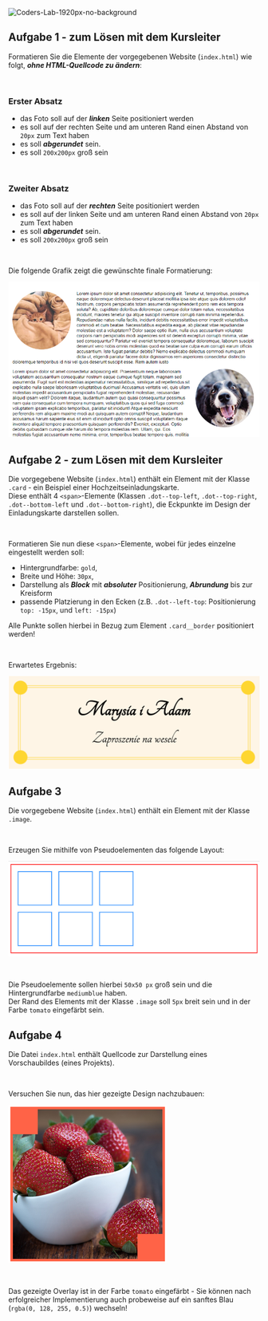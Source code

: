 ![Coders-Lab-1920px-no-background](https://user-images.githubusercontent.com/30623667/104709394-2cabee80-571f-11eb-9518-ea6a794e558e.png)


## Aufgabe 1 - zum Lösen mit dem Kursleiter

Formatieren Sie die Elemente der vorgegebenen Website (`index.html`) wie folgt, ***ohne HTML-Quellcode zu ändern***:

<br>

### Erster Absatz

- das Foto soll auf der ***linken*** Seite positioniert werden
- es soll auf der rechten Seite und am unteren Rand einen Abstand von `20px` zum Text haben
- es soll ***abgerundet*** sein.
- es soll `200x200px` groß sein

<br>

### Zweiter Absatz

- das Foto soll auf der ***rechten*** Seite positioniert werden
- es soll auf der linken Seite und am unteren Rand einen Abstand von `20px` zum Text haben
- es soll ***abgerundet*** sein.
- es soll `200x200px` groß sein

<br>

Die folgende Grafik zeigt die gewünschte finale Formatierung:

![](images/01_example.png)



## Aufgabe 2 - zum Lösen mit dem Kursleiter

Die vorgegebene Website (`index.html`) enthält ein Element mit der Klasse `.card` - ein Beispiel einer
Hochzeitseinladungskarte. <br>
Diese enthält 4 `<span>`-Elemente (Klassen `.dot--top-left`, `.dot--top-right`, `.dot--bottom-left` und 
`.dot--bottom-right`), die Eckpunkte im Design der Einladungskarte darstellen sollen.

<br>

Formatieren Sie nun diese `<span>`-Elemente, wobei für jedes einzelne eingestellt werden soll:

- Hintergrundfarbe: `gold`,
- Breite und Höhe: `30px`,
- Darstellung als ***Block*** mit ***absoluter*** Positionierung, ***Abrundung*** bis zur Kreisform
- passende Platzierung in den Ecken (z.B. `.dot--left-top`: Positionierung `top: -15px`, und `left: -15px`)

Alle Punkte sollen hierbei in Bezug zum Element `.card__border` positioniert werden!

<br>

Erwartetes Ergebnis:

![](images/02_example.png)


## Aufgabe 3

Die vorgegebene Website (`index.html`) enthält ein Element mit der Klasse `.image`.

<br>

Erzeugen Sie mithilfe von Pseudoelementen das folgende Layout:

![](images/03_example.png)

<br>

Die Pseudoelemente sollen hierbei `50x50 px` groß sein und die Hintergrundfarbe `mediumblue` haben. <br>
Der Rand des Elements mit der Klasse `.image` soll `5px` breit sein und in der Farbe `tomato` eingefärbt sein.


## Aufgabe 4

Die Datei `index.html` enthält Quellcode zur Darstellung eines Vorschaubildes (eines Projekts).

<br>

Versuchen Sie nun, das hier gezeigte Design nachzubauen:

![](images/04_example.png)

<br>

Das gezeigte Overlay ist in der Farbe `tomato` eingefärbt - Sie können nach erfolgreicher Implementierung auch
probeweise auf ein sanftes Blau (`rgba(0, 128, 255, 0.5)`) wechseln!